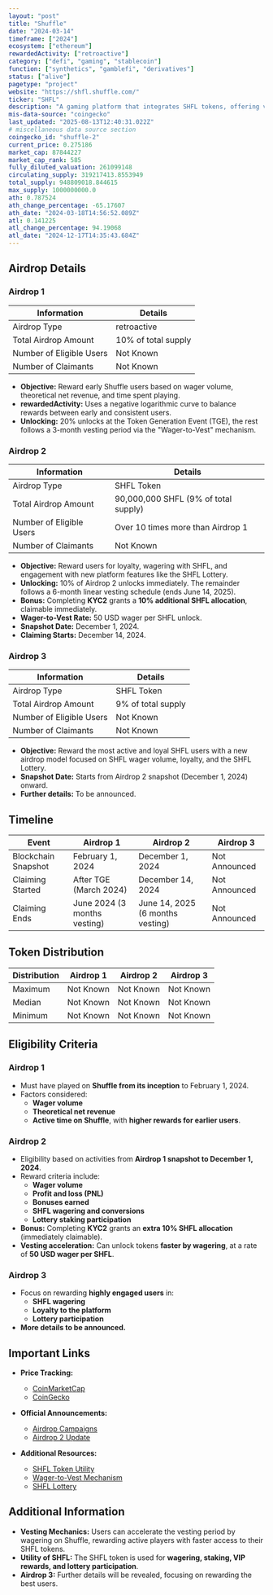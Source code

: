 ```yaml
---
layout: "post"
title: "Shuffle"
date: "2024-03-14"
timeframe: ["2024"]
ecosystem: ["ethereum"]
rewardedActivity: ["retroactive"]
category: ["defi", "gaming", "stablecoin"]
function: ["synthetics", "gamblefi", "derivatives"]
status: ["alive"]
pagetype: "project"
website: "https://shfl.shuffle.com/"
ticker: "SHFL"
description: "A gaming platform that integrates SHFL tokens, offering various betting and lottery features."
mis-data-source: "coingecko"
last_updated: "2025-08-13T12:40:31.022Z"
# miscellaneous data source section
coingecko_id: "shuffle-2"
current_price: 0.275186
market_cap: 87844227
market_cap_rank: 585
fully_diluted_valuation: 261099148
circulating_supply: 319217413.8553949
total_supply: 948809018.844615
max_supply: 1000000000.0
ath: 0.787524
ath_change_percentage: -65.17607
ath_date: "2024-03-18T14:56:52.089Z"
atl: 0.141225
atl_change_percentage: 94.19068
atl_date: "2024-12-17T14:35:43.684Z"
---
```


## Airdrop Details

### Airdrop 1

| Information              | Details             |
| ------------------------ | ------------------- |
| Airdrop Type             | retroactive         |
| Total Airdrop Amount     | 10% of total supply |
| Number of Eligible Users | Not Known           |
| Number of Claimants      | Not Known           |

- **Objective:** Reward early Shuffle users based on wager volume, theoretical net revenue, and time spent playing.
- **rewardedActivity:** Uses a negative logarithmic curve to balance rewards between early and consistent users.
- **Unlocking:** 20% unlocks at the Token Generation Event (TGE), the rest follows a 3-month vesting period via the "Wager-to-Vest" mechanism.

### Airdrop 2

| Information              | Details                              |
| ------------------------ | ------------------------------------ |
| Airdrop Type             | SHFL Token                           |
| Total Airdrop Amount     | 90,000,000 SHFL (9% of total supply) |
| Number of Eligible Users | Over 10 times more than Airdrop 1    |
| Number of Claimants      | Not Known                            |

- **Objective:** Reward users for loyalty, wagering with SHFL, and engagement with new platform features like the SHFL Lottery.
- **Unlocking:** 10% of Airdrop 2 unlocks immediately. The remainder follows a 6-month linear vesting schedule (ends June 14, 2025).
- **Bonus:** Completing **KYC2** grants a **10% additional SHFL allocation**, claimable immediately.
- **Wager-to-Vest Rate:** 50 USD wager per SHFL unlock.
- **Snapshot Date:** December 1, 2024.
- **Claiming Starts:** December 14, 2024.

### Airdrop 3

| Information              | Details            |
| ------------------------ | ------------------ |
| Airdrop Type             | SHFL Token         |
| Total Airdrop Amount     | 9% of total supply |
| Number of Eligible Users | Not Known          |
| Number of Claimants      | Not Known          |

- **Objective:** Reward the most active and loyal SHFL users with a new airdrop model focused on SHFL wager volume, loyalty, and the SHFL Lottery.
- **Snapshot Date:** Starts from Airdrop 2 snapshot (December 1, 2024) onward.
- **Further details:** To be announced.

## Timeline

| Event               | Airdrop 1                    | Airdrop 2                        | Airdrop 3     |
| ------------------- | ---------------------------- | -------------------------------- | ------------- |
| Blockchain Snapshot | February 1, 2024             | December 1, 2024                 | Not Announced |
| Claiming Started    | After TGE (March 2024)       | December 14, 2024                | Not Announced |
| Claiming Ends       | June 2024 (3 months vesting) | June 14, 2025 (6 months vesting) | Not Announced |

## Token Distribution

| Distribution | Airdrop 1 | Airdrop 2 | Airdrop 3 |
| ------------ | --------- | --------- | --------- |
| Maximum      | Not Known | Not Known | Not Known |
| Median       | Not Known | Not Known | Not Known |
| Minimum      | Not Known | Not Known | Not Known |

## Eligibility Criteria

### Airdrop 1

- Must have played on **Shuffle from its inception** to February 1, 2024.
- Factors considered:
  - **Wager volume**
  - **Theoretical net revenue**
  - **Active time on Shuffle**, with **higher rewards for earlier users**.

### Airdrop 2

- Eligibility based on activities from **Airdrop 1 snapshot to December 1, 2024**.
- Reward criteria include:
  - **Wager volume**
  - **Profit and loss (PNL)**
  - **Bonuses earned**
  - **SHFL wagering and conversions**
  - **Lottery staking participation**
- **Bonus:** Completing **KYC2** grants an **extra 10% SHFL allocation** (immediately claimable).
- **Vesting acceleration:** Can unlock tokens **faster by wagering**, at a rate of **50 USD wager per SHFL**.

### Airdrop 3

- Focus on rewarding **highly engaged users** in:
  - **SHFL wagering**
  - **Loyalty to the platform**
  - **Lottery participation**
- **More details to be announced.**

## Important Links

- **Price Tracking:**

  - [CoinMarketCap](https://coinmarketcap.com/currencies/shuffle/)
  - [CoinGecko](https://www.coingecko.com/en/coins/shuffle/)

- **Official Announcements:**

  - [Airdrop Campaigns](https://shfl.shuffle.com/shuffle-token-shfl/airdrop-campaigns)
  - [Airdrop 2 Update](https://x.com/noahdummett/status/1866491298129301807)

- **Additional Resources:**
  - [SHFL Token Utility](https://shfl.shuffle.com/shuffle-token-shfl/token-utility)
  - [Wager-to-Vest Mechanism](https://shfl.shuffle.com/shuffle-token-shfl/wager-to-vest)
  - [SHFL Lottery](https://shfl.shuffle.com/shuffle-token-shfl/token-utility/shfl-lottery)

## Additional Information

- **Vesting Mechanics:** Users can accelerate the vesting period by wagering on Shuffle, rewarding active players with faster access to their SHFL tokens.
- **Utility of SHFL:** The SHFL token is used for **wagering, staking, VIP rewards, and lottery participation**.
- **Airdrop 3:** Further details will be revealed, focusing on rewarding the best users.
